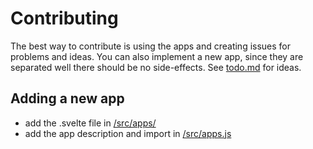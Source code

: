 # Contributing

The best way to contribute is using the apps and creating issues for problems and ideas.
You can also implement a new app, since they are separated well there should be no side-effects.
See [todo.md](./todo.md) for ideas.

## Adding a new app

- add the .svelte file in [/src/apps/](/src/apps/)
- add the app description and import in [/src/apps.js](/src/apps.js)
